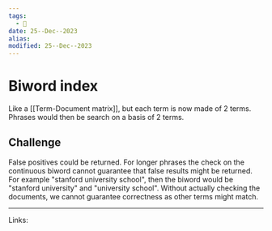 ```yaml
---
tags:
  - 🌱
date: 25--Dec--2023
alias: 
modified: 25--Dec--2023
---
```

# Biword index
Like a [[Term-Document matrix]], but each term is now made of 2 terms. Phrases would then be search on a basis of 2 terms.
## Challenge
False positives could be returned. For longer phrases the check on the continuous biword cannot guarantee that false results might be returned.
For example "stanford university school", then the biword would be "stanford university" and "university school". Without actually checking the documents, we cannot guarantee correctness as other terms might match.

---
Links:

